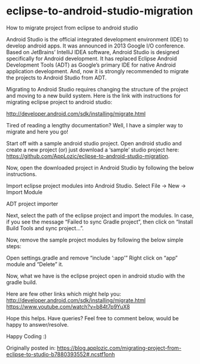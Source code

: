 # eclipse-to-android-studio-migration

How to migrate project from eclipse to android studio

Android Studio is the official integrated development environment (IDE) to develop android apps. It was announced in 2013 Google I/O conference. Based on JetBrains’ IntelliJ IDEA software, Android Studio is designed specifically for Android development. It has replaced Eclipse Android Development Tools (ADT) as Google’s primary IDE for native Android application development. And, now it is strongly recommended to migrate the projects to Android Studio from ADT.

Migrating to Android Studio requires changing the structure of the project and moving to a new build system. Here is the link with instructions for migrating eclipse project to android studio:

http://developer.android.com/sdk/installing/migrate.html

Tired of reading a lengthy documentation? 
Well, I have a simpler way to migrate and here you go!

Start off with a sample android studio project.
Open android studio and create a new project (or) just download a ‘sample’ studio project here: https://github.com/AppLozic/eclipse-to-android-studio-migration.

Now, open the downloaded project in Android Studio by following the below instructions.

Import eclipse project modules into Android Studio.
Select File -> New -> Import Module

ADT project importer

Next, select the path of the eclipse project and import the modules. In case, if you see the message “Failed to sync Gradle project”, then click on “Install Build Tools and sync project…”.

Now, remove the sample project modules by following the below simple steps:

Open settings.gradle and remove “include ‘:app’”
Right click on “app” module and “Delete” it.

Now, what we have is the eclipse project open in android studio with the gradle build.

Here are few other links which might help you:
http://developer.android.com/sdk/installing/migrate.html
https://www.youtube.com/watch?v=b84t7p9YuX8

Hope this helps. Have queries? Feel free to comment below, would be happy to answer/resolve.

Happy Coding :)

Originally posted in: https://blog.applozic.com/migrating-project-from-eclipse-to-studio-b7880393552#.ncstf1onh
